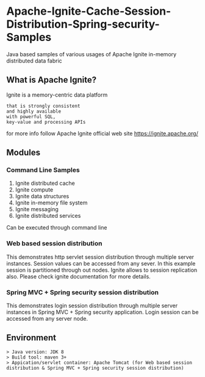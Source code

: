 # Apache-Ignite-Cache-Session-Distribution-Spring-security-Samples
Java based samples of various usages of Apache Ignite in-memory distributed data fabric

## What is Apache Ignite?
Ignite is a memory-centric data platform

    that is strongly consistent
    and highly available
    with powerful SQL,
    key-value and processing APIs
for more info follow Apache Ignite official web site https://ignite.apache.org/

## Modules
### Command Line Samples
1. Ignite distributed cache
2. Ignite compute
3. Ignite data structures
4. Ignite in-memory file system
5. Ignite messaging
6. Ignite distributed services

Can be executed through command line

### Web based session distribution
This demonstrates http servlet session distribution through multiple server instances. 
Session values can be accessed from any sever. In this example session is partitioned through out nodes.
Ignite allows to session replication also. Please check ignite documentation for more details.

### Spring MVC + Spring security session distribution
This demonstrates login session distribution through multiple server instances in Spring MVC + Spring security application.
Login session can be accessed from any server node.
 
## Environment
    > Java version: JDK 8
    > Build tool: maven 3+
    > Appication/servlet container: Apache Tomcat (for Web based session distribution & Spring MVC + Spring security session distribution)
 
 